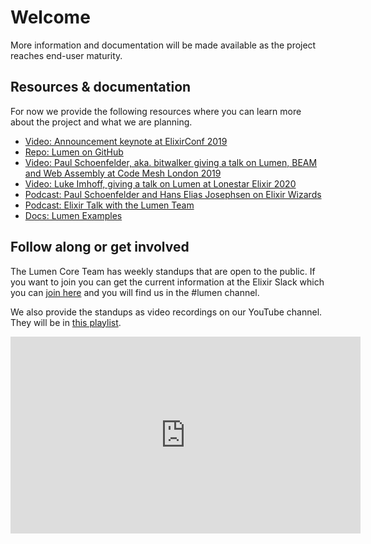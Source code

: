 # Welcome

More information and documentation will be made available as the project reaches end-user maturity.

## Resources & documentation

For now we provide the following resources where you can learn more about the project and what we are planning.

- [Video: Announcement keynote at ElixirConf 2019](https://www.youtube.com/watch?v=uMgTIlgYB-U)
- [Repo: Lumen on GitHub](https://github.com/lumen/lumen)
- [Video: Paul Schoenfelder, aka. bitwalker giving a talk on Lumen, BEAM and Web Assembly at Code Mesh London 2019](https://youtu.be/PBY8MQ09D9w)
- [Video: Luke Imhoff, giving a talk on Lumen at Lonestar Elixir 2020](https://youtu.be/I_2H16ZM824)
- [Podcast: Paul Schoenfelder and Hans Elias Josephsen on Elixir Wizards](https://smartlogic.io/podcast/elixir-wizards/s3e11-lumen/)
- [Podcast: Elixir Talk with the Lumen Team](https://soundcloud.com/elixirtalk/episode-155-feat-brian-cardarella-luke-imhoff-paul-schoenfelder-and-hans-elias-josephsen-lumen)
- [Docs: Lumen Examples](https://github.com/lumen/examples)

## Follow along or get involved

The Lumen Core Team has weekly standups that are open to the public. If you want to join you can get the current information at the Elixir Slack which you can [join here](https://elixir-slackin.herokuapp.com) and you will find us in the #lumen channel.

We also provide the standups as video recordings on our YouTube channel. They will be in [this playlist](https://www.youtube.com/playlist?list=PLsCj6KFW04Dq8kKtI8WL4X3hJReQ2Uh4r).

<div class="video-container">
<iframe width="560" height="315" src="https://www.youtube.com/embed/videoseries?list=PLsCj6KFW04Dq8kKtI8WL4X3hJReQ2Uh4r" frameborder="0" allow="accelerometer; autoplay; encrypted-media; gyroscope; picture-in-picture" allowfullscreen></iframe>
</div>
